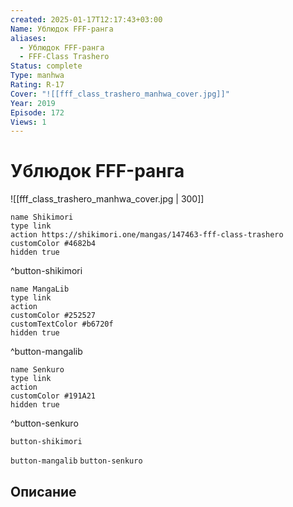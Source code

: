 ```yaml
---
created: 2025-01-17T12:17:43+03:00
Name: Ублюдок FFF-ранга
aliases:
  - Ублюдок FFF-ранга
  - FFF-Class Trashero
Status: complete
Type: manhwa
Rating: R-17
Cover: "![[fff_class_trashero_manhwa_cover.jpg]]"
Year: 2019
Episode: 172
Views: 1
---
```


# Ублюдок FFF-ранга

![[fff_class_trashero_manhwa_cover.jpg | 300]]

```button
name Shikimori
type link
action https://shikimori.one/mangas/147463-fff-class-trashero
customColor #4682b4
hidden true
```
^button-shikimori

```button
name MangaLib
type link
action 
customColor #252527
customTextColor #b6720f
hidden true
```
^button-mangalib

```button
name Senkuro
type link
action 
customColor #191A21
hidden true
```
^button-senkuro



`button-shikimori` 

`button-mangalib` `button-senkuro`

## Описание


